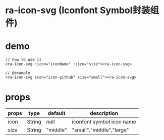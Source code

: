 # ra-icon-svg (Iconfont Symbol封装组件)

# demo
```
// how to use it
<ra-icon-svg :icon="iconName" :size="size"><ra-icon-svg>

// @example
<ra-icon-svg icon="icon-github" size="small"><ra-icon-svg>
```

# props

| props     | type          | default  | description |
| ----------|:-------------:| -------- |--------|
| icon      | String        | null     | iconfont symbol icon name     |
| size      | String        | "middle" | "small","middle","large"     |
